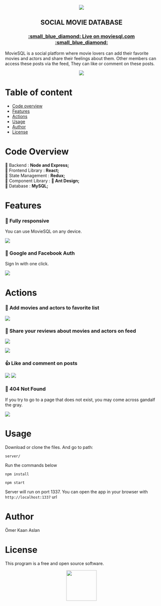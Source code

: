   <p align="center">
<img src="https://i.ibb.co/cXFW7yJ/moviesql-readme2.png" style="max-width:100%;">
 </p>

 
 

<h2 align="center"  >
<strong> SOCIAL MOVIE DATABASE  </strong>
</h2>

<h3 align="center">
<a href="https://www.moviesql.com">
   :small_blue_diamond: <strong> Live on moviesql.com </strong>:small_blue_diamond:
</a>
</h3>

<p>
MovieSQL is a social platform where movie lovers can add their favorite movies and actors and share their feelings about them. Other members can access these posts via the feed,
They can like or comment on these posts.
</p>


  <p align="center">
<img src="https://i.ibb.co/7XhVRCX/moviesql-landnig.jpg" style="max-width:100%;">
 </p>
 
 <p align="center">

 </p>


#   Table of content

- [Code overview](#code-overview)
- [Features](#features)
- [Actions](#actions)
- [Usage](#usage)
- [Author](#author)
- [License](#license)



# Code Overview

:small_red_triangle_down: Backend : <strong>Node and Express;</strong> <br>
:small_red_triangle_down: Frontend Library :  <strong>React;</strong> <br>
:small_red_triangle_down: State Management :  <strong>Redux;</strong> <br>
:small_red_triangle_down: Component Library : <strong> :ant: Ant Design;</strong> <br>
:small_red_triangle_down: Database : <strong> MySQL; </strong>


# Features

### :diamond_shape_with_a_dot_inside: Fully responsive

 You can use MovieSQL on any device.
 <p align="leftt">
<img src="https://i.ibb.co/tJqYv04/responsive.jpg" style="max-width:100%;">
 </p>

### :link: Google and Facebook Auth

Sign In with one click.

 <p align="leftt">
<img src="https://i.ibb.co/hWZr6ck/google.jpg" style="max-width:50%;">
 </p>

# Actions

### :movie_camera: Add movies and actors to favorite list

<p align="leftt">
<img src="https://i.ibb.co/P5sscBB/favorites.jpg" style="max-width:50%;">
 </p>
 
 ### :scroll: Share your reviews about movies and actors on feed

<p align="leftt">
<img src="https://i.ibb.co/GVYJ3fq/feed.jpg" style="max-width:50%;">
 </p>

 
 <p align="leftt">
<img src="https://i.ibb.co/41R17bN/post.jpg" style="max-width:50%;">
 </p>
 
 ### :thumbsup: Like and comment on posts
 
  
 <p align="leftt">
<img src="https://i.ibb.co/nPSXxBD/comment.jpg" style="max-width:50%;">
  <img src="https://i.ibb.co/pjNDRFz/likes.jpg" style="max-width:50%;">
 </p>

 ### :no_entry_sign: 404 Not Found
 
 If you try to go to a page that does not exist, you may come across gandalf the gray.
 
 <p align="left">
<img src="https://i.ibb.co/Y4gNKqC/404.jpg" >
 </p>
 

 
 
 
 

# Usage

Download or clone the files. And go to path:

`server/`

Run the commands below

`npm install `

`npm start `

Server will run on port 1337. You can open the app in your browser with `http://localhost:1337`   url 

# Author

Ömer Kaan Aslan

# License

This program is a free and open source software.

 
  <p align="center">
<img src="https://i.ibb.co/JsMPnps/moviesql-logo.png" style="height:100px">
 </p>
